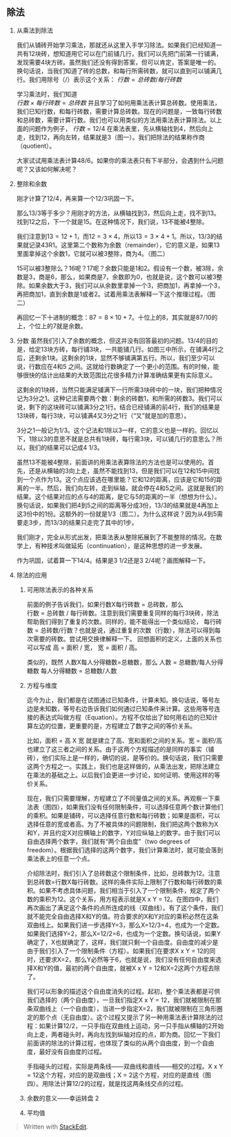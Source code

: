 ## 除法

1. 从乘法到除法

    我们从铺砖开始学习乘法，那就还从这里入手学习除法。如果我们已经知道一共有12块砖，想知道用它可以在门前铺几行，我们可以先把门前第一行铺满，发现需要4块方砖。虽然我们还没有得到答案，但可以肯定，答案是唯一的。换句话说，当我们知道了砖的总数，和每行所需砖数，就可以直到可以铺满几行。我们用除号（/）表示这个关系：
  $行数 = 总砖数/每行砖数$

    学习乘法时，我们知道  
    $行数 \times 每行砖数 = 总砖数$
    并且学习了如何用乘法表计算总砖数。使用乘法，我们已知行数，和每行砖数，需要计算总砖数。现在的问题是，一致每行砖数和总砖数，需要计算行数。我们也可以用类似的方法用乘法表计算除法。以上面的问题作为例子，
  $行数 = 12 / 4$
    在乘法表里，先从横轴找到4，然后向上走，找到12，再向左转，结果就是3（图一）。我们把除法的结果称作商（quotient）。
 
    大家试试用乘法表计算48/6。如果你的乘法表只有下半部分，会遇到什么问题呢？又该如何解决呢？

1. 整除和余数

    刚才计算了12/4，再来算一个12/3巩固一下。

    那么13/3等于多少？用刚才的方法，从横轴找到3，然后向上走，找不到13。找到12之后，下一个就是15。在这种情况下，我们说，13不能被4整除。

    我们注意到$13 = 12 + 1$，而$12=3\times4$，所以$13 = 3\times4 + 1$。所以，13/3的结果就记录43R1。这里第二个数称为余数（remainder），它的意义是，如果13里面拿掉这个余数1，它就可以被3整除，商为4。（图二）

    15可以被3整除么？16呢？17呢？余数只能是1和2。假设有一个数，被3除，余数是3，商是6，那么，如果商是7，余数即为0，也就是说，这个数可以被3整除。如果余数大于3，我们可以从余数里拿掉一个3，把商加1，再拿掉一个3，再把商加1，直到余数是1或者2。试着用乘法表解释一下这个推理过程。（图二）

    再回忆一下十进制的概念：$87 = 8\times10+7$。十位上的8，其实就是87/10的上，个位上的7就是余数。

1. 分数
   虽然我们引入了余数的概念，但这并没有回答最初的问题。13/4的目的是，给定13块方砖，每行铺3块，一共能铺几行。如图三中所示，在铺满4行之后，还剩余1块。这剩余的1块，显然不够铺满第五行。所以，我们至少可以说，行数应在4和5 之间。这就给行数确定了一个更小的范围。有的时候，能够很快的估计出结果的大致范围比花很多精力计算准确结果更有实际意义。

   这剩余的1块砖，当然只能满足铺满下一行所需3块砖中的一块，我们把种情况记为3分之1。这种记法需要两个数：剩余的砖数1，和所需的砖数3。我们可以说，剩下的这块砖可以铺满3分之1行。结合已经铺满的前4行，我们的结果是13块砖，每行3块，可以铺满4又3分之1行（“又”就是加的意思）。

   3分之1一般记为1/3。这个记法和1除以3一样，它的意义也是一样的。回忆以下，1除以3的意思不就是总共有1块砖，每行需3块，可以铺几行的意思么？所以，我们的结果可以记成4 1/3。

   虽然13不能被4整除，前面讲的用乘法表算除法的方法也是可以使用的。首先，还是从横轴的3向上走，虽然不能找到13，但是我们可以在12和15中间找到一个点作为13。这个点应该选在哪里能？它和12的距离，应该是它和15的距离的一半。然后，我们向左转，走到纵轴，就会停在4和5之间。这就是我们的结果。这个结果对应的点与4的距离，是它与5的距离的一半（想想为什么）。换句话说，如果我们把4到5之间的距离等分成3份，13/3的结果就是4再加上这3份中的1份。这额外的一份就是1/3（图二）。为什么这样说？因为从4到5需要走3步，而13/3的结果只走完了其中的1步。

   我们刚才，完全从形式出发，把乘法表从整除拓展到了不能整除的情况。在数学上，有种技术叫做延拓（continuation），是这种思想的进一步发展。

   作为巩固，试着算一下14/4。结果是3 1/2还是3 2/4呢？画图解释一下。
1. 除法的应用
   1. 可用除法表示的各种关系
   
      前面的例子告诉我们，如果行数X每行砖数 = 总砖数，那么  
      行数 = 总砖数 / 每行砖数。注意到我们需要重复同样的每行3块砖，除法帮助我们得到了重复的次数。同样的，能不能得出一个类似结论，
      每行砖数 = 总砖数/行数？也就是说，通过重复的次数（行数），除法可以得到每次需要的砖数。尝试用交换律解释一下。
      回想面积的定义，上面的关系也可以写成
      高 = 面积 / 宽，
      宽 = 面积 / 高。

      类似的，既然 人数X每人分得糖数=总糖数，那么
      人数 = 总糖数/每人分得糖数
      每人分得糖数 = 总糖数/人数
   1. 方程与维度
      
      迄今为止，我们都是在试图通过已知条件，计算未知。换句话说，等号左边是未知数，等号右边告诉我们如何通过已知条件来计算。这些用等号连接的表达式叫做方程（Equation）。方程不仅给出了如何用右边的已知计算左边的位置，更重要的是，方程建立了数字之间的等价关系。
      
      比如，面积 = 高 X 宽 就是建立了高、宽和面积之间的关系。宽 = 面积/高 也建立了这三者之间的关系。由于这两个方程描述的是同样的事实（铺砖），他们实际上是一样的，确切的说，是等价的。换句话说，我们只需要这两个方程之一。实践上，我们也是这样做的，从乘法出发，把除法建立在乘法的基础之上。以后我们会更进一步讨论，如何证明、使用这样的等价关系。
      
      现在，我们只需要理解，方程建立了不同量值之间的关系。再观察一下乘法表（图四），如果我们没有任何限制条件，可以选择任意两个数计算他们的乘积。如果是铺砖，可以选择任意行数和每行砖数；如果是面积，可以选择任意的宽或者高。为了不被具体的问题限制，我们把这两个数称为X和Y，并且约定X对应横轴上的数字，Y对应纵轴上的数字。由于我们可以自由选择两个数字，我们就有“两个自由度”（two degrees of freedom）。根据我们选择的这两个数字，我们计算乘法时，就可能会落到乘法表上的任意一个点。

      介绍除法时，我们引入了总砖数这个限制条件，比如，总砖数为12。注意到总砖数=行数X每行砖数。这样的条件实际上限制了行数和每行砖数的乘积。如果不考虑具体问题，我们相当于引入了一个限制条件，规定了两个数的乘积为12。这个关系，用方程表示就是X x Y = 12。在图四中，我们再次画出了满足这个条件的点所连成的线（双曲线）。有了这个条件，我们就不能完全自由选择X和Y的值。符合要求的X和Y对应的乘积必然在这条双曲线上。如果我们进一步选择Y=3，那么X=12/3=4，也成为一个定数。如果我们选择Y=2，那么X=12/2=6，也成为一个定数。换句话说，如果Y确定了，X也就确定了，这样，我们就只剩一个自由度。自由度的减少是由于我们引入了一个限制条件（方程）。如果我们在要求X x Y = 12的同时，还要求X=2，那么Y必然等于6，也就是说，我们没有任何自由度来选择X和Y的值，最初的两个自由度，就被X x Y = 12和X=2这两个方程去除了。

      我们可以形象的描述这个自由度消失的过程。起初，整个乘法表都是可供我们选择的（两个自由度），一旦我们指定X x Y = 12，我们就被限制在那条双曲线上（一个自由度），当进一步指定X=2，我们就被限制在三角形圈定的那个点（无自由度）。这个过程又提示了另一种用乘法表计算除法的过程：如果计算12/2，一只手指在双曲线上运动，另一只手指从横轴的2开始向上走，两者碰头时，再向左找到纵轴对应的点，即为商。回忆一下我们前面讲的除法的计算过程，也体现了类似的从两个自由度，到一个自由度，最好没有自由度的过程。

      手指碰头的过程，实际是两条线——双曲线和直线——相交的过程。X x Y = 12这个方程，对应的是双曲线；X = 2这个方程，对应的是直线（图四）。用除法计算12/2的过程，就是找这两条线交点的过程。

   1. 余数的意义——幸运转盘
   2
   1. 平均值

> Written with [StackEdit](https://stackedit.io/).